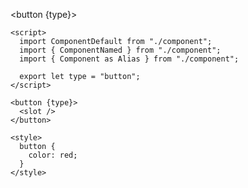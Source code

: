 <script>
import ComponentDefault from "./component";
import { ComponentNamed } from "./component";
import { Component as Alias } from "./component";
export let type = "button";
</script>
<style>

  button {
    color: red;
  }

</style>
<!-- prettier-ignore-start -->

<!-- example-start tests/__fixtures__/Button.svelte -->
<button {type}>
  <slot />
</button>

```svelte
<script>
  import ComponentDefault from "./component";
  import { ComponentNamed } from "./component";
  import { Component as Alias } from "./component";

  export let type = "button";
</script>

<button {type}>
  <slot />
</button>

<style>
  button {
    color: red;
  }
</style>

```
<!-- example-end -->

<!-- prettier-ignore-end -->
